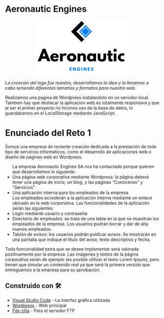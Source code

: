 # Aeronautic Engines
<p align="center">
  <img src="https://raw.githubusercontent.com/uvadillo/aeronautic-engines/main/media/logoCompleto.png">
</p>

<p><i>La creacion del logo fue nuestra, desarrollamos la idea y la llevamos a cabo teniendo diferentes tamaños y formatos para nuestra web.</i></p>

<p>Realizamos una pagina de Wordpress instalandolo en un servidor local.
  Tambien hay que destacar la aplicacion web es totalmente responsiva y que al ser el primer proyecto no hicimos uso de la base de datos, lo guardabamos en el LocalStorage mediante JavaScript.</p>

# Enunciado del Reto 1
Somos una empresa de reciente creación dedicada a la prestación de todo tipo de
servicios informáticos, como el desarrollo de aplicaciones web o diseño de páginas web en
Wordpress.

<ul>
  La empresa Aeronautic Engines SA nos ha contactado porque quieren que
desarrollemos lo siguiente:
  <li>Una página web corporativa mediante Wordpress: la página deberá tener una página
    de inicio, un blog, y las páginas “Conócenos” y “Servicios”.</li>
    <li>Una aplicación interna para los empleados de la empresa.</li>
Los empleados accederán a la aplicación interna mediante un enlace ubicado en la
web corporativa. Las funcionalidades de la aplicación serán las siguientes:
  <li>Login mediante usuario y contraseña</li>
<li>Directorio de empleados: se trata de una tabla en la que se muestran los empleados
  de la empresa. Los usuarios podrán borrar y dar de alta nuevos empleados.</li>
<li>Tablón de avisos: los usuarios podrán publicar avisos. Se mostrarán en una pantalla
  que indique el título del aviso, texto descriptivo y fecha.</li>
  </ul>
Toda funcionalidad extra que se desee implementar será valorada positivamente por
la empresa.
Las imágenes y textos de la página corporativa serán de ejemplo (es posible utilizar el
texto Lorem Ipsum), pero tienen que simular un contenido real ya que será la primera versión
que entreguemos a la empresa para su aprobación.

## Construido con 🛠️

* [Visual Studio Code](https://code.visualstudio.com/) - La interfaz gráfica utilizada
* [Wordpress](https://wordpress.com/es/) - Web principal
* [File-zilla](https://filezilla-project.org/) - Para el servidor FTP
